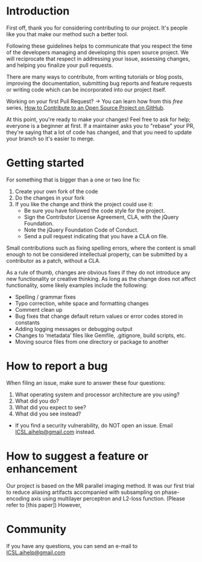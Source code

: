 # Introduction

First off, thank you for considering contributing to our project. It's people like you that make our method such a better tool.

Following these guidelines helps to communicate that you respect the time of the developers managing and developing this open source project. We will reciprocate that respect in addressing your issue, assessing changes, and helping you finalize your pull requests.

There are many ways to contribute, from writing tutorials or blog posts, improving the documentation, submitting bug reports and feature requests or writing code which can be incorporated into our project itself.


Working on your first Pull Request? 
-> You can learn how from this *free* series, [How to Contribute to an Open Source Project on GitHub](https://egghead.io/series/how-to-contribute-to-an-open-source-project-on-github).

At this point, you're ready to make your changes! Feel free to ask for help; everyone is a beginner at first.
If a maintainer asks you to "rebase" your PR, they're saying that a lot of code has changed, and that you need to update your branch so it's easier to merge.

# Getting started
For something that is bigger than a one or two line fix:

1. Create your own fork of the code
2. Do the changes in your fork
3. If you like the change and think the project could use it:
    * Be sure you have followed the code style for the project.
    * Sign the Contributor License Agreement, CLA, with the jQuery Foundation.
    * Note the jQuery Foundation Code of Conduct.
    * Send a pull request indicating that you have a CLA on file.




 Small contributions such as fixing spelling errors, where the content is small enough to not be considered intellectual property, can be submitted by a contributor as a patch, without a CLA.

As a rule of thumb, changes are obvious fixes if they do not introduce any new functionality or creative thinking. As long as the change does not affect functionality, some likely examples include the following:
* Spelling / grammar fixes
* Typo correction, white space and formatting changes
* Comment clean up
* Bug fixes that change default return values or error codes stored in constants
* Adding logging messages or debugging output
* Changes to ‘metadata’ files like Gemfile, .gitignore, build scripts, etc.
* Moving source files from one directory or package to another


# How to report a bug


When filing an issue, make sure to answer these four questions:

1. What operating system and processor architecture are you using?
2. What did you do?
3. What did you expect to see?
4. What did you see instead?

* If you find a security vulnerability, do NOT open an issue. Email ICSL.aihelp@gmail.com instead.

# How to suggest a feature or enhancement

Our project is based on the MR parallel imaging method. It was our first trial to reduce aliasing artifacts accompanied with subsampling on phase-encoding axis using multilayer perceptron and L2-loss function. (Please refer to [this paper]) However, 



# Community

If you have any questions, you can send an e-mail to ICSL.aihelp@gmail.com

